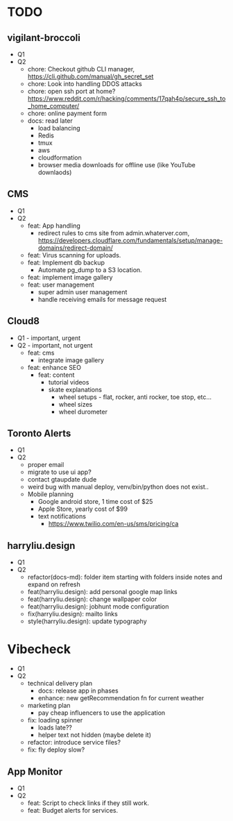 # TODO

## vigilant-broccoli

- Q1
- Q2
  - chore: Checkout github CLI manager, https://cli.github.com/manual/gh_secret_set
  - chore: Look into handling DDOS attacks
  - chore: open ssh port at home? https://www.reddit.com/r/hacking/comments/17qah4p/secure_ssh_to_home_computer/
  - chore: online payment form
  - docs: read later
    - load balancing
    - Redis
    - tmux
    - aws
    - cloudformation
    - browser media downloads for offline use (like YouTube downlaods)

## CMS

- Q1
- Q2
  - feat: App handling
    - redirect rules to cms site from admin.whaterver.com, https://developers.cloudflare.com/fundamentals/setup/manage-domains/redirect-domain/
  - feat: Virus scanning for uploads.
  - feat: Implement db backup
    - Automate pg_dump to a S3 location.
  - feat: implement image gallery
  - feat: user management
    - super admin user management
    - handle receiving emails for message request

## Cloud8

- Q1 - important, urgent
- Q2 - important, not urgent
  - feat: cms
    - integrate image gallery
  - feat: enhance SEO
    - feat: content
      - tutorial videos
      - skate explanations
        - wheel setups - flat, rocker, anti rocker, toe stop, etc...
        - wheel sizes
        - wheel durometer

## Toronto Alerts

- Q1
- Q2
  - proper email
  - migrate to use ui app?
  - contact gtaupdate dude
  - weird bug with manual deploy, venv/bin/python does not exist..
  - Mobile planning
    - Google android store, 1 time cost of $25
    - Apple Store, yearly cost of $99
    - text notifications
      - https://www.twilio.com/en-us/sms/pricing/ca

## harryliu.design

- Q1
- Q2
  - refactor(docs-md): folder item starting with folders inside notes and expand on refresh
  - feat(harryliu.design): add personal google map links
  - feat(harryliu.design): change wallpaper color
  - feat(harryliu.design): jobhunt mode configuration
  - fix(harryliu.design): mailto links
  - style(harryliu.design): update typography

# Vibecheck

- Q1
- Q2
  - technical delivery plan
    - docs: release app in phases
    - enhance: new getRecommendation fn for current weather
  - marketing plan
    - pay cheap influencers to use the application
  - fix: loading spinner
    - loads late??
    - helper text not hidden (maybe delete it)
  - refactor: introduce service files?
  - fix: fly deploy slow?

## App Monitor

- Q1
- Q2
  - feat: Script to check links if they still work.
  - feat: Budget alerts for services.
